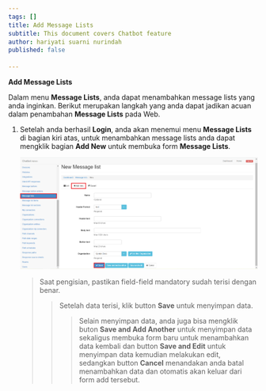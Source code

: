 ```yaml
---
tags: []
title: Add Message Lists
subtitle: This document covers Chatbot feature
author: hariyati suarni nurindah
published: false

---
```

**Add Message Lists**

Dalam menu **Message Lists**, anda dapat menambahkan message lists yang anda inginkan. Berikut merupakan langkah yang anda dapat jadikan acuan dalam penambahan **Message Lists** pada Web.

1. Setelah anda berhasil **Login**, anda akan menemui menu **Message Lists** di bagian kiri atas, untuk menambahkan message lists anda dapat mengklik bagian **Add New** untuk membuka form **Message Lists**.

   ![](/uploads/messagelists2.PNG)

   > Saat pengisian, pastikan field-field mandatory sudah terisi dengan benar.
   >
   > > Setelah data terisi, klik button **Save** untuk menyimpan data.
   > >
   > > > Selain menyimpan data, anda juga bisa mengklik buton **Save and Add Another** untuk menyimpan data sekaligus membuka form baru untuk menambahkan data kembali dan button **Save and Edit** untuk menyimpan data kemudian melakukan edit, sedangkan button **Cancel** menandakan anda batal menambahkan data dan otomatis akan keluar dari form add tersebut.